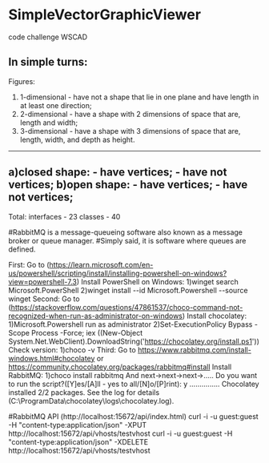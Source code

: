 # SimpleVectorGraphicViewer
code challenge WSCAD

In simple turns:
----------------
Figures:
1) 1-dimensional - have not a shape that lie in one plane and have length in at least one direction;
2) 2-dimensional - have a shape with 2 dimensions of space that are, length and width;
3) 3-dimensional - have a shape with 3 dimensions of space that are, length, width, and depth as height.
----------------
a)closed shape:
	- have vertices;
	- have not vertices;
b)open shape:
	- have vertices;
	- have not vertices;
----------------
Total:
interfaces - 23
classes - 40

#RabbitMQ is a message-queueing software also known as a message broker or queue manager. 
#Simply said, it is software where queues are defined.

First: 
Go to (https://learn.microsoft.com/en-us/powershell/scripting/install/installing-powershell-on-windows?view=powershell-7.3)
Install PowerShell on Windows:
1)winget search Microsoft.PowerShell
2)winget install --id Microsoft.Powershell --source winget
Second:
Go to (https://stackoverflow.com/questions/47861537/choco-command-not-recognized-when-run-as-administrator-on-windows)
Install chocolatey:
1)Microsoft.Powershell run as administrator
2)Set-ExecutionPolicy Bypass -Scope Process -Force; iex ((New-Object System.Net.WebClient).DownloadString('https://chocolatey.org/install.ps1'))
Check version:
1)choco -v
Third:
Go to https://www.rabbitmq.com/install-windows.html#chocolatey or https://community.chocolatey.org/packages/rabbitmq#install
Install RabbitMQ:
1)choco install rabbitmq
And next->next->next->.....
Do you want to run the script?([Y]es/[A]ll - yes to all/[N]o/[P]rint): y
...............
Chocolatey installed 2/2 packages.
 See the log for details (C:\ProgramData\chocolatey\logs\chocolatey.log).
 
#RabbitMQ API (http://localhost:15672/api/index.html)
curl -i -u guest:guest -H "content-type:application/json" -XPUT http://localhost:15672/api/vhosts/testvhost
curl -i -u guest:guest -H "content-type:application/json" -XDELETE http://localhost:15672/api/vhosts/testvhost


